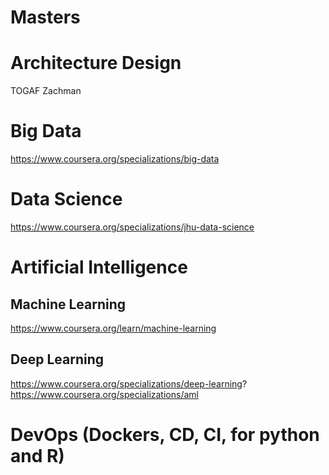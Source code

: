# Masters

# Architecture Design
TOGAF
Zachman

# Big Data
https://www.coursera.org/specializations/big-data

# Data Science
https://www.coursera.org/specializations/jhu-data-science

# Artificial Intelligence
## Machine Learning
https://www.coursera.org/learn/machine-learning

## Deep Learning
https://www.coursera.org/specializations/deep-learning?
https://www.coursera.org/specializations/aml

# DevOps (Dockers, CD, CI, for python and R)

